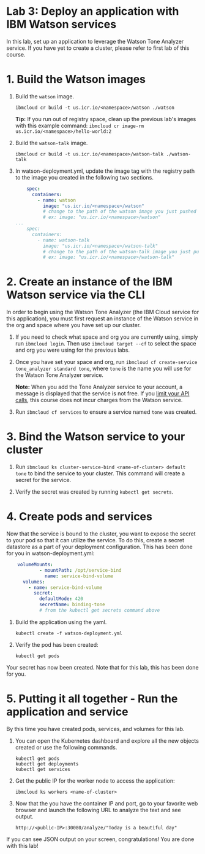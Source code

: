# Lab 3: Deploy an application with IBM Watson services

In this lab, set up an application to leverage the Watson Tone Analyzer service. If you have yet to create a cluster, please refer to first lab of this course.

# 1. Build the Watson images

1. Build the `watson` image.

   ```ibmcloud cr build -t us.icr.io/<namespace>/watson ./watson```

   **Tip:** If you run out of registry space, clean up the previous lab's images with this example command: 
      ```ibmcloud cr image-rm us.icr.io/<namespace>/hello-world:2```

2. Build the `watson-talk` image.

   ```ibmcloud cr build -t us.icr.io/<namespace>/watson-talk ./watson-talk```

3. In watson-deployment.yml, update the image tag with the registry path to the image you created in the following two sections.

   ```yml
       spec:
         containers:
           - name: watson
             image: "us.icr.io/<namespace>/watson" 
             # change to the path of the watson image you just pushed
             # ex: image: "us.icr.io/<namespace>/watson"
   ...
       spec:
         containers:
           - name: watson-talk
             image: "us.icr.io/<namespace>/watson-talk" 
             # change to the path of the watson-talk image you just pushed
             # ex: image: "us.icr.io/<namespace>/watson-talk"
   ```


# 2. Create an instance of the IBM Watson service via the CLI

In order to begin using the Watson Tone Analyzer (the IBM Cloud service for this application), you must first request an instance of the Watson service in the org and space where you have set up our cluster.

1. If you need to check what space and org you are currently using, simply run `ibmcloud login`. Then use `ibmcloud target --cf` to select the space and org you were using for the previous labs.

2. Once you have set your space and org, run `ibmcloud cf create-service tone_analyzer standard tone`, where `tone` is the name you will use for the Watson Tone Analyzer service.

   **Note:** When you add the Tone Analyzer service to your account, a message is displayed that the service is not free. If you [limit your API calls](https://www.ibm.com/watson/developercloud/tone-analyzer.html#pricing-block), this course does not incur charges from the Watson service.

3. Run `ibmcloud cf services` to ensure a service named `tone` was created.

# 3. Bind the Watson service to your cluster

1. Run `ibmcloud ks cluster-service-bind <name-of-cluster> default tone` to bind the service to your cluster. This command will create a secret for the service.

2. Verify the secret was created by running `kubectl get secrets`.

# 4. Create pods and services

Now that the service is bound to the cluster, you want to expose the secret to your pod so that it can utilize the service. To do this, create a secret datastore as a part of your deployment configuration. This has been done for you in watson-deployment.yml:

```yml
    volumeMounts:
            - mountPath: /opt/service-bind
              name: service-bind-volume
      volumes:
        - name: service-bind-volume
          secret:
            defaultMode: 420
            secretName: binding-tone
            # from the kubectl get secrets command above
```

1. Build the application using the yaml.

   ```kubectl create -f watson-deployment.yml```

2. Verify the pod has been created:

   ```kubectl get pods```

Your secret has now been created. Note that for this lab, this has been done for you.

# 5. Putting it all together - Run the application and service

By this time you have created pods, services, and volumes for this lab.

1. You can open the Kubernetes dashboard and explore all the new objects created or use the following commands.

   ```
   kubectl get pods
   kubectl get deployments
   kubectl get services
   ```

2. Get the public IP for the worker node to access the application:

   ```ibmcloud ks workers <name-of-cluster>```

3. Now that the you have the container IP and port, go to your favorite web browser and launch the following URL to analyze the text and see output.
 
   ```http://<public-IP>:30080/analyze/"Today is a beautiful day"```

If you can see JSON output on your screen, congratulations! You are done with this lab!
